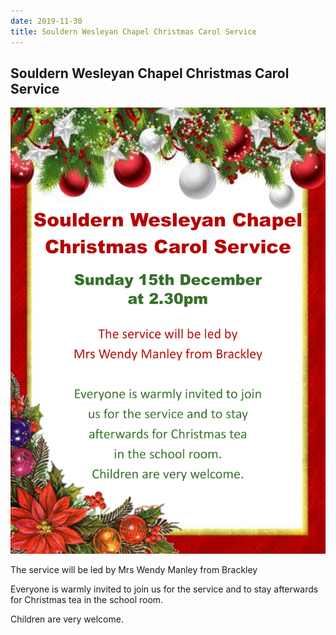 ```yaml
---
date: 2019-11-30
title: Souldern Wesleyan Chapel Christmas Carol Service
---
```


## Souldern Wesleyan Chapel Christmas Carol Service


![poster](chapel-carol-2019.jpg)

The service will be led by 
Mrs Wendy Manley from Brackley

Everyone is warmly invited to join us for the service and to stay
afterwards for Christmas tea in the school room.

Children are very
welcome.
